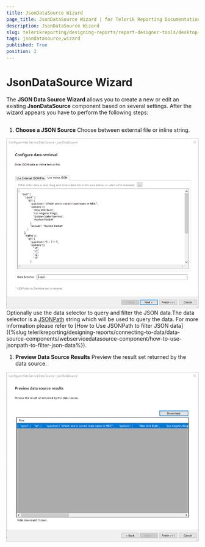 ```yaml
---
title: JsonDataSource Wizard
page_title: JsonDataSource Wizard | for Telerik Reporting Documentation
description: JsonDataSource Wizard
slug: telerikreporting/designing-reports/report-designer-tools/desktop-designers/tools/data-source-wizards/jsondatasource-wizard
tags: jsondatasource,wizard
published: True
position: 2
---
```


# JsonDataSource Wizard



The __JSON Data Source Wizard__  allows you to create a new or edit an existing         __JsonDataSource__  component based on several settings.         After the wizard appears you have to perform the following steps:       

## 

1. __Choose a JSON Source__ Choose between external file or inline string.  

  ![Json Data Source Source](images/DataSources/JsonDataSourceSource.png)Optionally use the data selector to query and filter the JSON data.The data selector is a                 [JSONPath](https://www.newtonsoft.com/json/help/html/QueryJsonSelectTokenJsonPath.htm)                string which will be used to query the data. For more information please refer to               [How to Use JSONPath to filter JSON data]({%slug telerikreporting/designing-reports/connecting-to-data/data-source-components/webservicedatasource-component/how-to-use-jsonpath-to-filter-json-data%}).             

1. __Preview Data Source Results__ Preview the result set returned by the data source.  

  ![Json Data Source Preview](images/DataSources/JsonDataSourcePreview.png)
